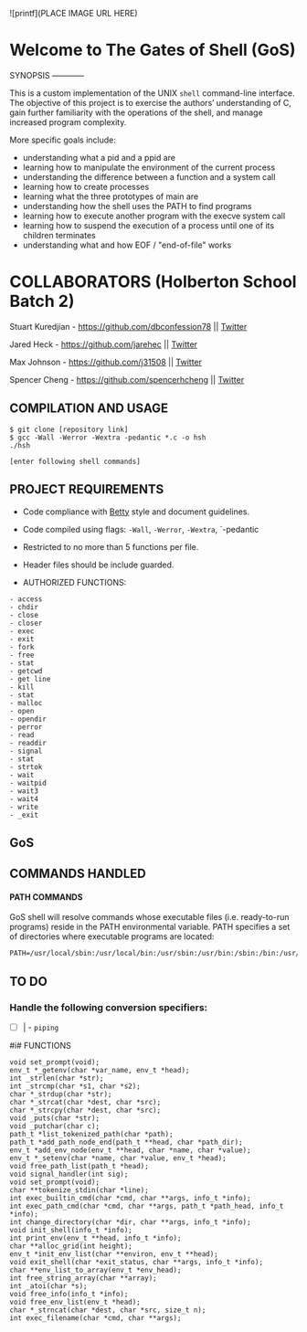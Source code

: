 ![printf](PLACE IMAGE URL HERE)

# Welcome to The Gates of Shell (GoS)

SYNOPSIS
————

This is a custom implementation of the UNIX `shell` command-line interface. The objective of this project is to exercise the authors’ understanding of C, gain further familiarity with the operations of the shell, and manage increased program complexity.

More specific goals include:
- understanding what a pid and a ppid are
- learning how to manipulate the environment of the current process
- understanding the difference between a function and a system call
- learning how to create processes
- learning what the three prototypes of main are
- understanding how the shell uses the PATH to find programs
- learning how to execute another program with the execve system call
- learning how  to suspend the execution of a process until one of its children terminates
- understanding what and how EOF / "end-of-file" works

# COLLABORATORS (Holberton School Batch 2)

Stuart Kuredjian - https://github.com/dbconfession78 || [Twitter](https://twitter.com/StueyGK)

Jared Heck - https://github.com/jarehec || [Twitter](https://twitter.com/jarehec)

Max Johnson - https://github.com/j31508 || [Twitter](https://twitter.com/MBJohnson31)

Spencer Cheng - https://github.com/spencerhcheng || [Twitter](https://twitter.com/spencerhcheng)


## COMPILATION AND USAGE

```
$ git clone [repository link]
$ gcc -Wall -Werror -Wextra -pedantic *.c -o hsh
./hsh

[enter following shell commands]
```

## PROJECT REQUIREMENTS

- Code compliance with [Betty](https://github.com/holbertonschool/Betty) style and document guidelines.
- Code compiled using flags: `-Wall`, `-Werror`, `-Wextra`, `-pedantic
- Restricted to no more than 5 functions per file.
- Header files should be include guarded.

- AUTHORIZED FUNCTIONS:

```
- access
- chdir
- close
- closer
- exec
- exit
- fork
- free
- stat
- getcwd
- get line
- kill
- stat
- malloc
- open
- opendir
- perror
- read
- readdir
- signal
- stat
- strtok
- wait
- waitpid
- wait3
- wait4
- write
- _exit

```

## GoS

## COMMANDS HANDLED

#### PATH COMMANDS
GoS shell will resolve commands whose executable files (i.e. ready-to-run programs) reside in the PATH environmental variable. PATH specifies a set of directories where executable programs are located:

```
PATH=/usr/local/sbin:/usr/local/bin:/usr/sbin:/usr/bin:/sbin:/bin:/usr/games:/usr/local/games
```

## TO DO

### Handle the following conversion specifiers:
- [ ] | - `piping`


#i# FUNCTIONS

```
void set_prompt(void);
env_t *_getenv(char *var_name, env_t *head);
int _strlen(char *str);
int _strcmp(char *s1, char *s2);
char *_strdup(char *str);
char *_strcat(char *dest, char *src);
char *_strcpy(char *dest, char *src);
void _puts(char *str);
void _putchar(char c);
path_t *list_tokenized_path(char *path);
path_t *add_path_node_end(path_t **head, char *path_dir);
env_t *add_env_node(env_t **head, char *name, char *value);
env_t *_setenv(char *name, char *value, env_t *head);
void free_path_list(path_t *head);
void signal_handler(int sig);
void set_prompt(void);
char **tokenize_stdin(char *line);
int exec_builtin_cmd(char *cmd, char **args, info_t *info);
int exec_path_cmd(char *cmd, char **args, path_t *path_head, info_t *info);
int change_directory(char *dir, char **args, info_t *info);
void init_shell(info_t *info);
int print_env(env_t **head, info_t *info);
char **alloc_grid(int height);
env_t *init_env_list(char **environ, env_t **head);
void exit_shell(char *exit_status, char **args, info_t *info);
char **env_list_to_array(env_t *env_head);
int free_string_array(char **array);
int _atoi(char *s);
void free_info(info_t *info);
void free_env_list(env_t *head);
char *_strncat(char *dest, char *src, size_t n);
int exec_filename(char *cmd, char **args);
```
